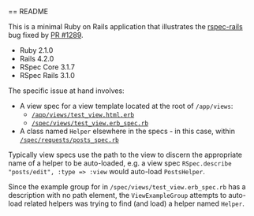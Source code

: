 == README

This is a minimal Ruby on Rails application that illustrates the [rspec-rails](https://github.com/rspec/rspec-rails) bug fixed by [PR #1289](https://github.com/rspec/rspec-rails/pull/1289).

* Ruby 2.1.0
* Rails 4.2.0
* RSpec Core 3.1.7
* RSpec Rails 3.1.0

The specific issue at hand involves:

* A view spec for a view template located at the root of `/app/views`:
    * [`/app/views/test_view.html.erb`](app/views/test_view.html.erb)
    * [`/spec/views/test_view.erb_spec.rb`](spec/views/test_view.erb_spec.rb)
* A class named `Helper` elsewhere in the specs - in this case, within [`/spec/requests/posts_spec.rb`](spec/requests/posts_spec.rb#L11)

Typically view specs use the path to the view to discern the appropriate name of a helper to be auto-loaded, e.g. a view spec `RSpec.describe "posts/edit", :type => :view` would auto-load `PostsHelper`.

Since the example group for in `/spec/views/test_view.erb_spec.rb` has a description with no path element, the `ViewExampleGroup` attempts to auto-load related helpers was trying to find (and load) a helper named `Helper`.
